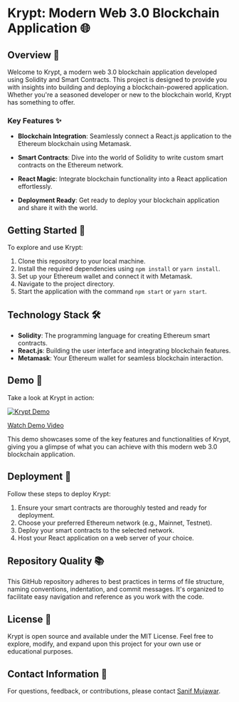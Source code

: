 # Krypt: Modern Web 3.0 Blockchain Application 🌐

## Overview 🚀

Welcome to Krypt, a modern web 3.0 blockchain application developed using Solidity and Smart Contracts. This project is designed to provide you with insights into building and deploying a blockchain-powered application. Whether you're a seasoned developer or new to the blockchain world, Krypt has something to offer.

### Key Features ✨

- **Blockchain Integration**: Seamlessly connect a React.js application to the Ethereum blockchain using Metamask.

- **Smart Contracts**: Dive into the world of Solidity to write custom smart contracts on the Ethereum network.

- **React Magic**: Integrate blockchain functionality into a React application effortlessly.

- **Deployment Ready**: Get ready to deploy your blockchain application and share it with the world.

## Getting Started 📝

To explore and use Krypt:

1. Clone this repository to your local machine.
2. Install the required dependencies using `npm install` or `yarn install`.
3. Set up your Ethereum wallet and connect it with Metamask.
4. Navigate to the project directory.
5. Start the application with the command `npm start` or `yarn start`.

## Technology Stack 🛠️

- **Solidity**: The programming language for creating Ethereum smart contracts.
- **React.js**: Building the user interface and integrating blockchain features.
- **Metamask**: Your Ethereum wallet for seamless blockchain interaction.

## Demo 📸

Take a look at Krypt in action:

[![Krypt Demo](https://example.com/demo-screenshot.png)](https://example.com/demo-video.mp4)

[Watch Demo Video](https://example.com/demo-video.mp4)

This demo showcases some of the key features and functionalities of Krypt, giving you a glimpse of what you can achieve with this modern web 3.0 blockchain application.

## Deployment 🚀

Follow these steps to deploy Krypt:

1. Ensure your smart contracts are thoroughly tested and ready for deployment.
2. Choose your preferred Ethereum network (e.g., Mainnet, Testnet).
3. Deploy your smart contracts to the selected network.
4. Host your React application on a web server of your choice.

## Repository Quality 📚

This GitHub repository adheres to best practices in terms of file structure, naming conventions, indentation, and commit messages. It's organized to facilitate easy navigation and reference as you work with the code.

## License 📜

Krypt is open source and available under the MIT License. Feel free to explore, modify, and expand upon this project for your own use or educational purposes.

## Contact Information 📧

For questions, feedback, or contributions, please contact [Sanif Mujawar](mailto:sanifmujawar@gmail.com).
